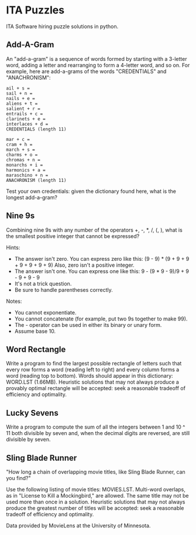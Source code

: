 ITA Puzzles
===

ITA Software hiring puzzle solutions in python.

Add-A-Gram
---
An "add-a-gram" is a sequence of words formed by starting with a 3-letter word, adding a letter and rearranging to form a 4-letter word, and so on. For example, here are add-a-grams of the words "CREDENTIALS" and "ANACHRONISM":

    ail + s =
    sail + n =
    nails + e =
    aliens + t =
    salient + r =
    entrails + c =
    clarinets + e =
    interlaces + d =
    CREDENTIALS (length 11)
    
    mar + c =
    cram + h =
    march + s =
    charms + o =
    chromas + n =
    monarchs + i =
    harmonics + a =
    maraschino + n =
    ANACHRONISM (length 11)

Test your own credentials: given the dictionary found here, what is the longest add-a-gram?


Nine 9s
---
Combining nine 9s with any number of the operators +, -, *, /, (, ), what is the smallest positive integer that cannot be expressed?

Hints:

* The answer isn't zero. You can express zero like this:
      (9 - 9) * (9 + 9 + 9 + 9 + 9 + 9 + 9)
    Also, zero isn't a positive integer.
* The answer isn't one. You can express one like this:
       9 - (9 * 9 - 9)/9 + 9 - 9 + 9 - 9
* It's not a trick question.
* Be sure to handle parentheses correctly.

Notes:
* You cannot exponentiate.
* You cannot concatenate (for example, put two 9s together to make 99).
* The - operator can be used in either its binary or unary form.
* Assume base 10.


Word Rectangle
---
Write a program to find the largest possible rectangle of letters such that every row forms a word (reading left to right) and every column forms a word (reading top to bottom). Words should appear in this dictionary: WORD.LST (1.66MB). Heuristic solutions that may not always produce a provably optimal rectangle will be accepted: seek a reasonable tradeoff of efficiency and optimality. 

Lucky Sevens
---

Write a program to compute the sum of all the integers between 1 and 10 ^ 11 both divisible by seven and, when the decimal digits are reversed, are still divisible by seven.

Sling Blade Runner
---

"How long a chain of overlapping movie titles, like Sling Blade Runner, can you find?"

Use the following listing of movie titles: MOVIES.LST. Multi-word overlaps, as in "License to Kill a Mockingbird," are allowed. The same title may not be used more than once in a solution. Heuristic solutions that may not always produce the greatest number of titles will be accepted: seek a reasonable tradeoff of efficiency and optimality.
 
Data provided by MovieLens at the University of Minnesota.
